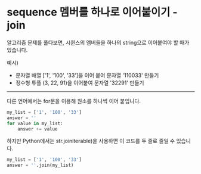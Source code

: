# **sequence 멤버를 하나로 이어붙이기 - join**
알고리즘 문제를 풀다보면, 시퀸스의 멤버들을 하나의 string으로 이어붙여야 할 때가 있습니다.

예시)
- 문자열 배열 ['1', '100', '33']을 이어 붙여 문자열 '110033' 만들기
- 정수형 튜플 (3, 22, 91)을 이어붙여 문자열 '32291' 만들기

---

다른 언어에서는 for문을 이용해 원소를 하나씩 이어 붙입니다.

```python
my_list = ['1', '100', '33']
answer = ''
for value in my_list:
    answer += value
```

하지만 Python에서는 str.joiniterable)을 사용하면 이 코드를 두 줄로 줄일 수 있습니다.

```python
my_list = ['1', '100', '33']
answer = ''.join(my_list)
```